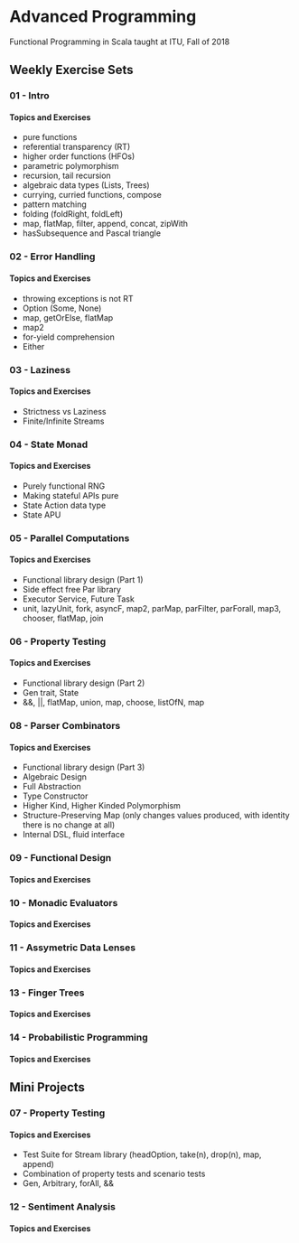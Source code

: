 # Advanced Programming
Functional Programming in Scala taught at ITU, Fall of 2018
## Weekly Exercise Sets
### 01 - Intro
#### Topics and Exercises
- pure functions
- referential transparency (RT)
- higher order functions (HFOs)
- parametric polymorphism 
- recursion, tail recursion
- algebraic data types (Lists, Trees)
- currying, curried functions, compose
- pattern matching
- folding (foldRight, foldLeft)
- map, flatMap, filter, append, concat, zipWith
- hasSubsequence and Pascal triangle

### 02 - Error Handling
#### Topics and Exercises
- throwing exceptions is not RT
- Option (Some, None)
- map, getOrElse, flatMap
- map2
- for-yield comprehension 
- Either

### 03 - Laziness
#### Topics and Exercises
- Strictness vs Laziness
- Finite/Infinite Streams

### 04 - State Monad
#### Topics and Exercises
- Purely functional RNG
- Making stateful APIs pure
- State Action data type
- State APU

### 05 - Parallel Computations
#### Topics and Exercises
- Functional library design (Part 1)
- Side effect free Par library
- Executor Service, Future Task
- unit, lazyUnit, fork, asyncF, map2, parMap, parFilter, parForall, map3, chooser, flatMap, join

### 06 - Property Testing
#### Topics and Exercises
- Functional library design (Part 2)
- Gen trait, State
- &&, ||, flatMap, union, map, choose, listOfN, map

### 08 - Parser Combinators
#### Topics and Exercises
- Functional library design (Part 3)
- Algebraic Design
- Full Abstraction
- Type Constructor
- Higher Kind, Higher Kinded Polymorphism
- Structure-Preserving Map (only changes values produced, with identity there is no change at all)
- Internal DSL, fluid interface

### 09 - Functional Design
#### Topics and Exercises

### 10 - Monadic Evaluators
#### Topics and Exercises

### 11 - Assymetric Data Lenses
#### Topics and Exercises

### 13 - Finger Trees
#### Topics and Exercises

### 14 - Probabilistic Programming
#### Topics and Exercises

## Mini Projects

### 07 - Property Testing
#### Topics and Exercises
- Test Suite for Stream library (headOption, take(n), drop(n), map, append)
- Combination of property tests and scenario tests
- Gen, Arbitrary, forAll, &&

### 12 - Sentiment Analysis
#### Topics and Exercises
